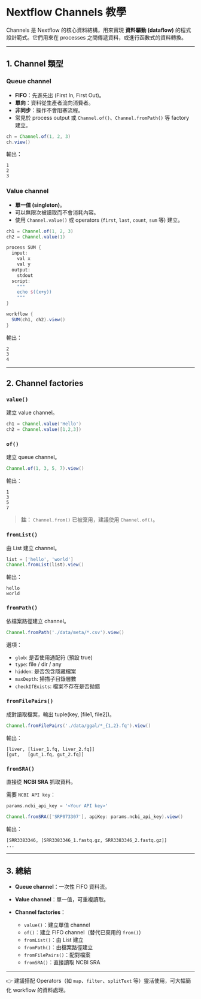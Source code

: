 # Nextflow Channels 教學

Channels 是 Nextflow 的核心資料結構，用來實現 **資料驅動 (dataflow)** 的程式設計範式。它們用來在 processes 之間傳遞資料，或進行函數式的資料轉換。

---

## 1. Channel 類型

### Queue channel

* **FIFO**：先進先出 (First In, First Out)。
* **單向**：資料從生產者流向消費者。
* **非同步**：操作不會阻塞流程。
* 常見於 process output 或 `Channel.of()`、`Channel.fromPath()` 等 factory 建立。

```groovy
ch = Channel.of(1, 2, 3)
ch.view()
```

輸出：

```
1
2
3
```

### Value channel

* **單一值 (singleton)**。
* 可以無限次被讀取而不會消耗內容。
* 使用 `Channel.value()` 或 operators (`first`, `last`, `count`, `sum` 等) 建立。

```groovy
ch1 = Channel.of(1, 2, 3)
ch2 = Channel.value(1)

process SUM {
  input:
    val x
    val y
  output:
    stdout
  script:
    """
    echo $((x+y))
    """
}

workflow {
  SUM(ch1, ch2).view()
}
```

輸出：

```
2
3
4
```

---

## 2. Channel factories

### `value()`

建立 value channel。

```groovy
ch1 = Channel.value('Hello')
ch2 = Channel.value([1,2,3])
```

### `of()`

建立 queue channel。

```groovy
Channel.of(1, 3, 5, 7).view()
```

輸出：

```
1
3
5
7
```

> **註：** `Channel.from()` 已被棄用，建議使用 `Channel.of()`。

### `fromList()`

由 List 建立 channel。

```groovy
list = ['hello', 'world']
Channel.fromList(list).view()
```

輸出：

```
hello
world
```

### `fromPath()`

依檔案路徑建立 channel。

```groovy
Channel.fromPath('./data/meta/*.csv').view()
```

選項：

* `glob`: 是否使用通配符 (預設 true)
* `type`: file / dir / any
* `hidden`: 是否包含隱藏檔案
* `maxDepth`: 掃描子目錄層數
* `checkIfExists`: 檔案不存在是否拋錯

### `fromFilePairs()`

成對讀取檔案，輸出 tuple(key, \[file1, file2])。

```groovy
Channel.fromFilePairs('./data/ggal/*_{1,2}.fq').view()
```

輸出：

```
[liver, [liver_1.fq, liver_2.fq]]
[gut,   [gut_1.fq, gut_2.fq]]
```

### `fromSRA()`

直接從 **NCBI SRA** 抓取資料。

需要 `NCBI API key`：

```groovy
params.ncbi_api_key = '<Your API key>'

Channel.fromSRA(['SRP073307'], apiKey: params.ncbi_api_key).view()
```

輸出：

```
[SRR3383346, [SRR3383346_1.fastq.gz, SRR3383346_2.fastq.gz]]
...
```

---

## 3. 總結

* **Queue channel**：一次性 FIFO 資料流。
* **Value channel**：單一值，可重複讀取。
* **Channel factories**：

  * `value()`：建立單值 channel
  * `of()`：建立 FIFO channel（替代已棄用的 `from()`）
  * `fromList()`：由 List 建立
  * `fromPath()`：由檔案路徑建立
  * `fromFilePairs()`：配對檔案
  * `fromSRA()`：直接讀取 NCBI SRA

---

👉 建議搭配 Operators（如 `map`、`filter`、`splitText` 等）靈活使用，可大幅簡化 workflow 的資料處理。

